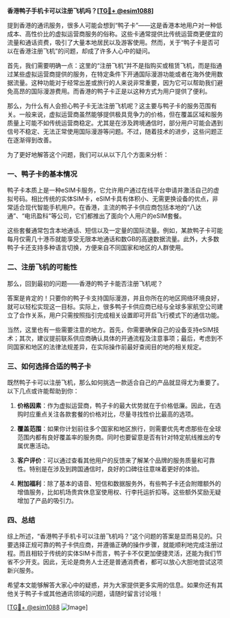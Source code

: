 **香港鸭子手机卡可以注册飞机吗？[[TG💪+ @esim1088](https://t.me/s/esim1088)]**

提到香港的通讯服务，很多人可能会想到“鸭子卡”——这是香港本地用户对一种低成本、高性价比的虚拟运营商服务的俗称。这些卡通常提供比传统运营商更便宜的流量和通话资费，吸引了大量本地居民以及游客使用。然而，关于“鸭子卡是否可以在香港注册飞机”的问题，却成了许多人心中的疑问。

首先，我们需要明确一点：这里的“注册飞机”并不是指购买或租赁飞机，而是指通过某些虚拟运营商提供的服务，在特定条件下开通国际漫游功能或者在海外使用数据流量。这种功能对于经常出差或旅行的人来说非常重要，因为它可以帮助我们避免高昂的国际漫游费用。而香港的鸭子卡正是以这种方式为用户提供了便利。

那么，为什么有人会担心鸭子卡无法注册飞机呢？这主要与鸭子卡的服务范围有关。一般来说，虚拟运营商虽然能够提供极具竞争力的价格，但在覆盖区域和服务质量上可能不如传统运营商稳定。尤其是在涉及跨境通信时，部分用户可能会遇到信号不稳定、无法正常使用国际漫游等问题。不过，随着技术的进步，这些问题正在逐渐得到改善。

为了更好地解答这个问题，我们可以从以下几个方面来分析：

### 一、鸭子卡的基本情况

鸭子卡本质上是一种eSIM卡服务，它允许用户通过在线平台申请并激活自己的虚拟号码。相比传统的实体SIM卡，eSIM卡具有体积小、无需更换设备的优点，非常适合现代智能手机用户。在香港，主流的鸭子卡供应商包括本地的“八达通”、“电讯盈科”等公司，它们都推出了面向个人用户的eSIM套餐。

这些套餐通常包含本地通话、短信以及一定量的国际流量。例如，某款鸭子卡可能每月仅需几十港币就能享受无限本地通话和数GB的高速数据流量。此外，大多数鸭子卡还支持多种语言切换，方便来自不同国家和地区的人群使用。

### 二、注册飞机的可能性

那么，回到最初的问题——香港的鸭子卡能否注册飞机呢？

答案是肯定的！只要你的鸭子卡支持国际漫游，并且你所在的地区网络环境良好，就可以轻松实现这一目标。实际上，很多鸭子卡供应商已经与全球多家航空公司建立了合作关系，用户只需按照指引完成相关设置即可开启飞行模式下的通信功能。

当然，这里也有一些需要注意的地方。首先，你需要确保自己的设备支持eSIM技术；其次，建议提前联系供应商确认具体的开通流程及注意事项；最后，考虑到不同国家和地区的法律法规差异，在实际操作前最好查阅目的地的相关规定。

### 三、如何选择合适的鸭子卡

既然鸭子卡可以注册飞机，那么如何挑选一款适合自己的产品就显得尤为重要了。以下几点或许能帮助到你：

1. **价格因素**：作为虚拟运营商，鸭子卡的最大优势就在于价格低廉。因此，在选购时应重点关注各款套餐的价格对比，尽量寻找性价比最高的选项。
   
2. **覆盖范围**：如果你计划前往多个国家和地区旅行，则需要优先考虑那些在全球范围内都有良好覆盖率的服务商。同时也要留意是否有针对特定航线推出的专属优惠活动。

3. **客户评价**：可以通过查看其他用户的反馈来了解某个品牌的服务质量和可靠性。特别是在涉及到跨国通信时，良好的口碑往往意味着更好的体验。

4. **附加福利**：除了基本的语音、短信和数据服务外，有些鸭子卡还会附赠额外的增值服务，比如机场贵宾休息室使用权、行李托运折扣等。这些额外奖励无疑增加了产品的吸引力。

### 四、总结

综上所述，“香港鸭子手机卡可以注册飞机吗？”这个问题的答案是显而易见的。只要选择正规可靠的鸭子卡供应商，并遵循正确的操作步骤，就能顺利地完成注册过程。而且相较于传统的实体SIM卡而言，鸭子卡不仅更加便捷灵活，还能为我们节省不少开支。因此，无论是商务人士还是普通消费者，都可以放心大胆地尝试这项新兴服务。

希望本文能够解答大家心中的疑惑，并为大家提供更多实用的信息。如果你还有其他关于鸭子卡或其他通讯领域的问题，请随时留言讨论哦！

[[TG💪+ @esim1088](https://t.me/s/esim1088) ![Image](https://i.postimg.cc/4NQfJmqS/Snipaste-2025-05-13-00-14-12.png)]